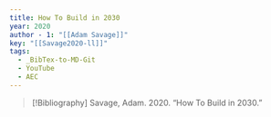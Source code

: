 ```yaml
---
title: How To Build in 2030
year: 2020
author - 1: "[[Adam Savage]]"
key: "[[Savage2020-ll]]"
tags:
  - _BibTex-to-MD-Git
  - YouTube
  - AEC
---
```


> [!Bibliography]
> Savage, Adam. 2020. “How To Build in 2030.”